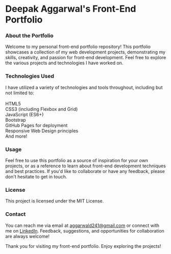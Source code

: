 # Deepak Aggarwal's Front-End Portfolio

### About the Portfolio
Welcome to my personal front-end portfolio repository! This portfolio showcases a collection of my web development projects, demonstrating my skills, creativity, and passion for front-end development. Feel free to explore the various projects and technologies I have worked on.

### Technologies Used
I have utilized a variety of technologies and tools throughout, including but not limited to:
<br><br>
HTML5<br>
CSS3 (including Flexbox and Grid)<br>
JavaScript (ES6+)<br>
Bootstrap<br>
GitHub Pages for deployment<br>
Responsive Web Design principles<br>
And more!<br>

### Usage<br>
Feel free to use this portfolio as a source of inspiration for your own projects, or as a reference to learn about front-end development techniques and best practices. If you'd like to collaborate or have any feedback, please don't hesitate to get in touch.

### License<br>
This project is licensed under the MIT License.

### Contact<br>
You can reach me via email at <aggarwald241@gmail.com> or connect with me on [LinkedIn](https://www.linkedin.com/in/deepakaggarwal111003/). Feedback, suggestions, and opportunities for collaboration are always welcome!

Thank you for visiting my front-end portfolio. Enjoy exploring the projects!




